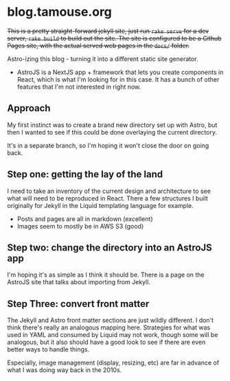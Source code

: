 # blog.tamouse.org

~~This is a pretty straight-forward jekyll site, just run `rake serve` for a dev server, `rake build` to build out the site. The site is configured to be a Github Pages site, with the actual served web pages in the `docs/` folder.~~

Astro-izing this blog - turning it into a different static site generator.
- AstroJS is a NextJS app + framework that lets you create components in React, which is what I'm looking for in this case. It has a bunch of other features that I'm not interested in right now.

## Approach

My first instinct was to create a brand new directory set up with Astro, but then I wanted to see if this could be done overlaying the current directory.

It's in a separate branch, so I'm hoping it won't close the door on going back. 

## Step one: getting the lay of the land

I need to take an inventory of the current design and architecture to see what will need to be reproduced in React. There a few structures I built originally for Jekyll in the Liquid templating language for example.

- Posts and pages are all in markdown (excellent)
- Images seem to mostly be in AWS S3 (good)

## Step two: change the directory into an AstroJS app

I'm hoping it's as simple as I think it should be. There is a page on the AstroJS site that talks about importing from Jekyll.

## Step Three: convert front matter

The Jekyll and Astro front matter sections are just wildly different. I don't think there's really an analogous mapping here. Strategies for what was used in YAML and consumed by Liquid may not work, though some will be analogous, but it also should have a good look to see if there are even better ways to handle things.

Especially, image management (display, resizing, etc) are far in advance of what I was doing way back in the 2010s. 
